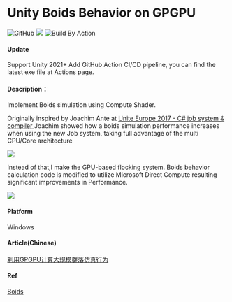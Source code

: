 # Unity Boids Behavior on GPGPU

![GitHub](https://img.shields.io/github/license/chenjd/Unity-Boids-Behavior-on-GPGPU)
![](https://img.shields.io/badge/platform-win--64-brightgreen)
![Build By Action](https://github.com/chenjd/Unity-Boids-Behavior-on-GPGPU/workflows/Build%20By%20Action/badge.svg)

#### Update
Support Unity 2021+
Add GitHub Action CI/CD pipeline, you can find the latest exe file at Actions page.

#### Description：

Implement Boids simulation using Compute Shader.

Originally inspired by Joachim Ante at [Unite Europe 2017 - C# job system & compiler
](https://www.youtube.com/watch?v=AXUvnk7Jws4&t=317s)
Joachim showed how a boids simulation performance increases when using the new Job system, taking full advantage of the multi CPU/Core architecture

![](http://upload-images.jianshu.io/upload_images/1372105-587750bad15322a0.gif?imageMogr2/auto-orient/strip)

Instead of that,I make the GPU-based flocking system.
Boids behavior calculation code is modified to utilize Microsoft Direct Compute resulting significant improvements in Performance.

![](./Res/boidgif.gif)

#### Platform
Windows

#### Article(Chinese)
[利用GPGPU计算大规模群落仿真行为](http://www.cnblogs.com/murongxiaopifu/p/7308366.html)

#### Ref

[Boids](https://www.red3d.com/cwr/boids/)
